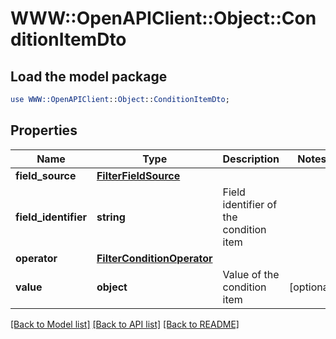 # WWW::OpenAPIClient::Object::ConditionItemDto

## Load the model package
```perl
use WWW::OpenAPIClient::Object::ConditionItemDto;
```

## Properties
Name | Type | Description | Notes
------------ | ------------- | ------------- | -------------
**field_source** | [**FilterFieldSource**](FilterFieldSource.md) |  | 
**field_identifier** | **string** | Field identifier of the condition item | 
**operator** | [**FilterConditionOperator**](FilterConditionOperator.md) |  | 
**value** | **object** | Value of the condition item | [optional] 

[[Back to Model list]](../README.md#documentation-for-models) [[Back to API list]](../README.md#documentation-for-api-endpoints) [[Back to README]](../README.md)


